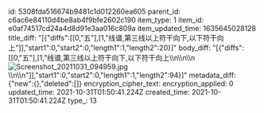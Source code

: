 id: 5308fda516674b9481c1d012260ea605
parent_id: c6ac6e84110d4be8ab4f9bfe2602c190
item_type: 1
item_id: e0af74517cd24a4d8d91e3aa016c809a
item_updated_time: 1635645028128
title_diff: "[{\"diffs\":[[0,\"五\"],[1,\"线谱,第三线以上符干向下,以下符干向上\"]],\"start1\":0,\"start2\":0,\"length1\":1,\"length2\":20}]"
body_diff: "[{\"diffs\":[[0,\"五\"],[1,\"线谱,第三线以上符干向下,以下符干向上\\\n\\\n\\\n![Screenshot_20211031_094959.jpg](:/6cc35e21eab1473187fc7fdfdfc9e3a0)\\\n\\\n\"]],\"start1\":0,\"start2\":0,\"length1\":1,\"length2\":94}]"
metadata_diff: {"new":{},"deleted":[]}
encryption_cipher_text: 
encryption_applied: 0
updated_time: 2021-10-31T01:50:41.224Z
created_time: 2021-10-31T01:50:41.224Z
type_: 13